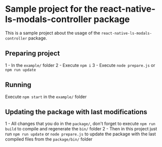 # Sample project for the react-native-ls-modals-controller package

This is a sample project about the usage of the `react-native-ls-modals-controller` package.

## Preparing project

1 - In the `example/` folder
2 - Execute `npm i`
3 - Execute `node prepare.js` or `npm run update`

## Running

Execute `npm start` in the `example/` folder

## Updating the package with last modifications

1 - All changes that you do in the `package/`, don't forget to execute `npm run build` to compile and regenerate the `bin/` folder
2 - Then in this project just run `npm run update` or `node prepare.js` to update the package with the last compiled files from the `package/bin/` folder